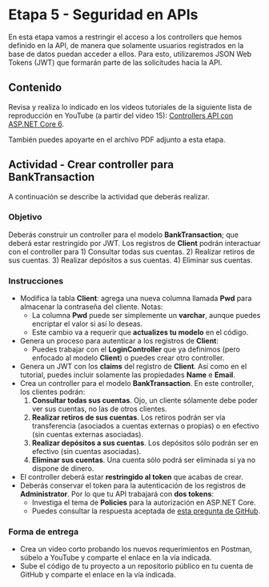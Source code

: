 # Etapa 5 - Seguridad en APIs
En esta etapa vamos a restringir el acceso a los controllers que hemos definido en la API, de manera que solamente usuarios registrados en la base de datos puedan acceder a ellos. Para esto, utilizaremos JSON Web Tokens (JWT) que formarán parte de las solicitudes hacia la API.

## Contenido
Revisa y realiza lo indicado en los videos tutoriales de la siguiente lista de reproducción en YouTube (a partir del video 15): [Controllers API con ASP.NET Core 6](https://tinyurl.com/2pn6tdwt).

También puedes apoyarte en el archivo PDF adjunto a esta etapa.

## Actividad - Crear controller para BankTransaction 
A continuación se describe la actividad que deberás realizar.

### Objetivo
Deberás construir un controller para el modelo **BankTransaction**; que deberá estar restringido por JWT. Los registros de **Client** podrán interactuar con el controller para 1) Consultar todas sus cuentas. 2) Realizar retiros de sus cuentas. 3) Realizar depósitos a sus cuentas. 4) Eliminar sus cuentas.

### Instrucciones
- Modifica la tabla **Client**: agrega una nueva columna llamada **Pwd** para almacenar la contraseña del cliente. Notas:
  - La columna **Pwd** puede ser simplemente un **varchar**, aunque puedes encriptar el valor si así lo deseas.
  - Este cambio va a requerir que **actualizes tu modelo** en el código.
- Genera un proceso para autenticar a los registros de **Client**:
  - Puedes trabajar con el **LoginController** que ya definimos (pero enfocado al modelo **Client**) o puedes crear otro controller.
- Genera un JWT con los **claims** del registro de **Client**. Así como en el tutorial, puedes incluir solamente las propiedades **Name** e **Email**.
- Crea un controller para el modelo **BankTransaction**. En este controller, los clientes podrán:
  1. **Consultar todas sus cuentas**. Ojo, un cliente sólamente debe poder ver sus cuentas, no las de otros clientes.  
  2. **Realizar retiros de sus cuentas**. Los retiros podrán ser vía transferencia (asociados a cuentas externas o propias) o en efectivo (sin cuentas externas asociadas).
  3. **Realizar depósitos a sus cuentas**. Los depósitos sólo podrán ser en efectivo (sin cuentas asociadas).
  4. **Eliminar sus cuentas**. Una cuenta sólo podrá ser eliminada si ya no dispone de dinero.
- El controller deberá estar **restringido al token** que acabas de crear.
- Deberás conservar el token para la autenticación de los registros de **Administrator**. Por lo que tu API trabajará con **dos tokens**:
  - Investiga el tema de **Policies** para la autorización en ASP.NET Core.
  - Puedes consultar la respuesta aceptada de [esta pregunta de GitHub](https://stackoverflow.com/questions/49694383/use-multiple-jwt-bearer-authentication).

### Forma de entrega
- Crea un video corto probando los nuevos requerimientos en Postman, súbelo a YouTube y comparte el enlace en la vía indicada.
- Sube el código de tu proyecto a un repositorio público en tu cuenta de GitHub y comparte el enlace en la vía indicada.
